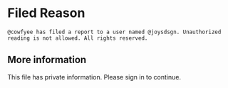 # Filed Reason
`@cowfyee has filed a report to a user named @joysdsgn. Unauthorized reading is not allowed. All rights reserved.` 

## More information
This file has private information. Please sign in to continue. 

